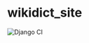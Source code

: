 # wikidict_site

![Django CI](https://github.com/ls2716/wikidict_site/workflows/Django%20CI/badge.svg)
